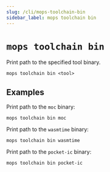 ```yaml
---
slug: /cli/mops-toolchain-bin
sidebar_label: mops toolchain bin
---
```


# `mops toolchain bin`

Print path to the specified tool binary.

```
mops toolchain bin <tool>
```

## Examples

Print path to the `moc` binary:
```
mops toolchain bin moc
```

Print path to the `wasmtime` binary:
```
mops toolchain bin wasmtime
```

Print path to the `pocket-ic` binary:
```
mops toolchain bin pocket-ic
```
